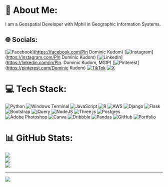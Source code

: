 # 💫 About Me:
I am a Geospatial Developer with Mphil in Geographic Information Systems. 


## 🌐 Socials:
[![Facebook](https://img.shields.io/badge/Facebook-%231877F2.svg?logo=Facebook&logoColor=white)](https://facebook.com/Pln Dominic Kudom) [![Instagram](https://img.shields.io/badge/Instagram-%23E4405F.svg?logo=Instagram&logoColor=white)](https://instagram.com/Pln Dominic Kudom) [![LinkedIn](https://img.shields.io/badge/LinkedIn-%230077B5.svg?logo=linkedin&logoColor=white)](https://linkedin.com/in/Pln. Dominic Kudom, MGIP) [![Pinterest](https://img.shields.io/badge/Pinterest-%23E60023.svg?logo=Pinterest&logoColor=white)](https://pinterest.com/Dominic Kudom) [![TikTok](https://img.shields.io/badge/TikTok-%23000000.svg?logo=TikTok&logoColor=white)](https://tiktok.com/@@plndominickudom) [![X](https://img.shields.io/badge/X-black.svg?logo=X&logoColor=white)](https://x.com/@pendenator) 

# 💻 Tech Stack:
![Python](https://img.shields.io/badge/python-3670A0?style=flat&logo=python&logoColor=ffdd54) ![Windows Terminal](https://img.shields.io/badge/Windows%20Terminal-%234D4D4D.svg?style=flat&logo=windows-terminal&logoColor=white) ![JavaScript](https://img.shields.io/badge/javascript-%23323330.svg?style=flat&logo=javascript&logoColor=%23F7DF1E) ![R](https://img.shields.io/badge/r-%23276DC3.svg?style=flat&logo=r&logoColor=white) ![AWS](https://img.shields.io/badge/AWS-%23FF9900.svg?style=flat&logo=amazon-aws&logoColor=white) ![Django](https://img.shields.io/badge/django-%23092E20.svg?style=flat&logo=django&logoColor=white) ![Flask](https://img.shields.io/badge/flask-%23000.svg?style=flat&logo=flask&logoColor=white) ![Bootstrap](https://img.shields.io/badge/bootstrap-%238511FA.svg?style=flat&logo=bootstrap&logoColor=white) ![jQuery](https://img.shields.io/badge/jquery-%230769AD.svg?style=flat&logo=jquery&logoColor=white) ![NodeJS](https://img.shields.io/badge/node.js-6DA55F?style=flat&logo=node.js&logoColor=white) ![Three js](https://img.shields.io/badge/threejs-black?style=flat&logo=three.js&logoColor=white) ![Postgres](https://img.shields.io/badge/postgres-%23316192.svg?style=flat&logo=postgresql&logoColor=white) ![Adobe Photoshop](https://img.shields.io/badge/adobe%20photoshop-%2331A8FF.svg?style=flat&logo=adobe%20photoshop&logoColor=white) ![Canva](https://img.shields.io/badge/Canva-%2300C4CC.svg?style=flat&logo=Canva&logoColor=white) ![Dribbble](https://img.shields.io/badge/Dribbble-EA4C89?style=flat&logo=dribbble&logoColor=white) ![Pandas](https://img.shields.io/badge/pandas-%23150458.svg?style=flat&logo=pandas&logoColor=white) ![GitHub](https://img.shields.io/badge/github-%23121011.svg?style=flat&logo=github&logoColor=white) ![Portfolio](https://img.shields.io/badge/Portfolio-%23000000.svg?style=flat&logo=firefox&logoColor=#FF7139)
# 📊 GitHub Stats:
![](https://github-readme-stats.vercel.app/api?username=plndominic&theme=neon&hide_border=false&include_all_commits=true&count_private=true)<br/>
![](https://github-readme-streak-stats.herokuapp.com/?user=plndominic&theme=neon&hide_border=false)<br/>
![](https://github-readme-stats.vercel.app/api/top-langs/?username=plndominic&theme=neon&hide_border=false&include_all_commits=true&count_private=true&layout=compact)

---
[![](https://visitcount.itsvg.in/api?id=plndominic&icon=6&color=11)](https://visitcount.itsvg.in)

<!-- Proudly created with GPRM ( https://gprm.itsvg.in ) -->
